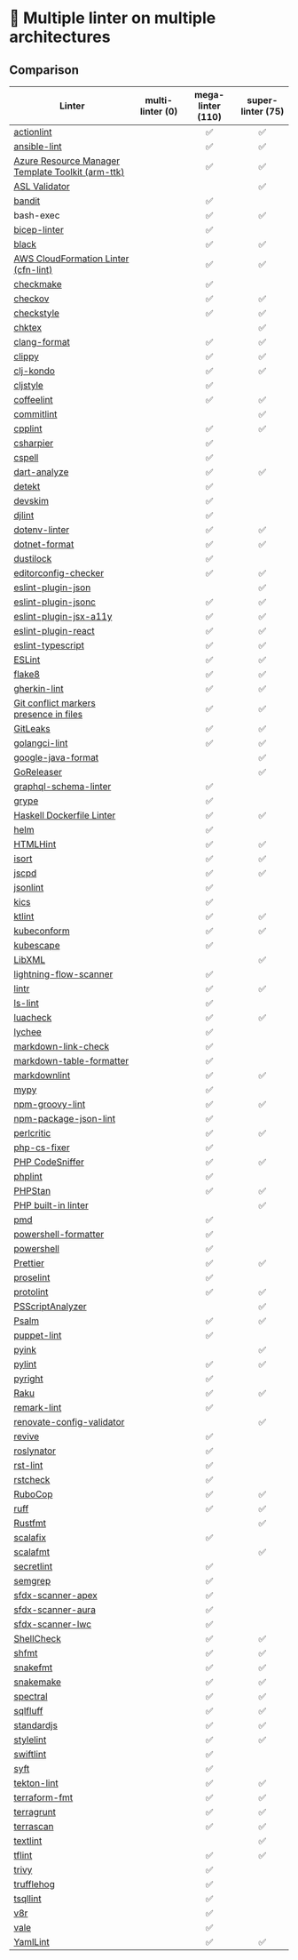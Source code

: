 # 🐐 Multiple linter on multiple architectures

## Comparison

| Linter                                                       | multi-linter (0) | mega-linter (110)  | super-linter (75)  |
| ------------------------------------------------------------ | :--------------: | :----------------: | :----------------: |
| [actionlint][actionlint]                                     |                  | :white_check_mark: | :white_check_mark: |
| [ansible-lint][ansible-lint]                                 |                  | :white_check_mark: | :white_check_mark: |
| [Azure Resource Manager Template Toolkit (arm-ttk)][arm-ttk] |                  | :white_check_mark: | :white_check_mark: |
| [ASL Validator][asl-validator]                               |                  |                    | :white_check_mark: |
| [bandit][bandit]                                             |                  | :white_check_mark: |                    |
| bash-exec                                                    |                  | :white_check_mark: | :white_check_mark: |
| [bicep-linter][bicep-linter]                                 |                  | :white_check_mark: |                    |
| [black][black]                                               |                  | :white_check_mark: | :white_check_mark: |
| [AWS CloudFormation Linter (cfn-lint)][cfn-lint]             |                  | :white_check_mark: | :white_check_mark: |
| [checkmake][checkmake]                                       |                  | :white_check_mark: |                    |
| [checkov][checkov]                                           |                  | :white_check_mark: | :white_check_mark: |
| [checkstyle][checkstyle]                                     |                  | :white_check_mark: | :white_check_mark: |
| [chktex][chktex]                                             |                  |                    | :white_check_mark: |
| [clang-format][clang-format]                                 |                  | :white_check_mark: | :white_check_mark: |
| [clippy][clippy]                                             |                  | :white_check_mark: | :white_check_mark: |
| [clj-kondo][clj-kondo]                                       |                  | :white_check_mark: | :white_check_mark: |
| [cljstyle][cljstyle]                                         |                  | :white_check_mark: |                    |
| [coffeelint][coffeelint]                                     |                  | :white_check_mark: | :white_check_mark: |
| [commitlint][commitlint]                                     |                  |                    | :white_check_mark: |
| [cpplint][cpplint]                                           |                  | :white_check_mark: | :white_check_mark: |
| [csharpier][csharpier]                                       |                  | :white_check_mark: |                    |
| [cspell][cspell]                                             |                  | :white_check_mark: |                    |
| [dart-analyze][dart-analyze]                                 |                  | :white_check_mark: | :white_check_mark: |
| [detekt][detekt]                                             |                  | :white_check_mark: |                    |
| [devskim][devskim]                                           |                  | :white_check_mark: |                    |
| [djlint][djlint]                                             |                  | :white_check_mark: |                    |
| [dotenv-linter][dotenv-linter]                               |                  | :white_check_mark: | :white_check_mark: |
| [dotnet-format][dotnet-format]                               |                  | :white_check_mark: | :white_check_mark: |
| [dustilock][dustilock]                                       |                  | :white_check_mark: |                    |
| [editorconfig-checker][editorconfig-checker]                 |                  | :white_check_mark: | :white_check_mark: |
| [eslint-plugin-json][eslint-plugin-json]                     |                  |                    | :white_check_mark: |
| [eslint-plugin-jsonc][eslint-plugin-jsonc]                   |                  | :white_check_mark: | :white_check_mark: |
| [eslint-plugin-jsx-a11y][eslint-plugin-jsx-a11y]             |                  | :white_check_mark: | :white_check_mark: |
| [eslint-plugin-react][eslint-plugin-react]                   |                  | :white_check_mark: | :white_check_mark: |
| [eslint-typescript][eslint-typescript]                       |                  | :white_check_mark: | :white_check_mark: |
| [ESLint][eslint]                                             |                  | :white_check_mark: | :white_check_mark: |
| [flake8][flake8]                                             |                  | :white_check_mark: | :white_check_mark: |
| [gherkin-lint][gherkin-lint]                                 |                  | :white_check_mark: | :white_check_mark: |
| [Git conflict markers presence in files][git-diff]           |                  | :white_check_mark: | :white_check_mark: |
| [GitLeaks][gitleaks]                                         |                  | :white_check_mark: | :white_check_mark: |
| [golangci-lint][golangci-lint]                               |                  | :white_check_mark: | :white_check_mark: |
| [google-java-format][google-java-format]                     |                  |                    | :white_check_mark: |
| [GoReleaser][goreleaser]                                     |                  |                    | :white_check_mark: |
| [graphql-schema-linter][graphql-schema-linter]               |                  | :white_check_mark: |                    |
| [grype][grype]                                               |                  | :white_check_mark: |                    |
| [Haskell Dockerfile Linter][hadolint]                        |                  | :white_check_mark: | :white_check_mark: |
| [helm][helm]                                                 |                  | :white_check_mark: |                    |
| [HTMLHint][htmlhint]                                         |                  | :white_check_mark: | :white_check_mark: |
| [isort][isort]                                               |                  | :white_check_mark: | :white_check_mark: |
| [jscpd][jscpd]                                               |                  | :white_check_mark: | :white_check_mark: |
| [jsonlint][jsonlint]                                         |                  | :white_check_mark: |                    |
| [kics][kics]                                                 |                  | :white_check_mark: |                    |
| [ktlint][ktlint]                                             |                  | :white_check_mark: | :white_check_mark: |
| [kubeconform][kubeconform]                                   |                  | :white_check_mark: | :white_check_mark: |
| [kubescape][kubescape]                                       |                  | :white_check_mark: |                    |
| [LibXML][libxml]                                             |                  |                    | :white_check_mark: |
| [lightning-flow-scanner][lightning-flow-scanner]             |                  | :white_check_mark: |                    |
| [lintr][lintr]                                               |                  | :white_check_mark: | :white_check_mark: |
| [ls-lint][ls-lint]                                           |                  | :white_check_mark: |                    |
| [luacheck][luacheck]                                         |                  | :white_check_mark: | :white_check_mark: |
| [lychee][lychee]                                             |                  | :white_check_mark: |                    |
| [markdown-link-check][markdown-link-check]                   |                  | :white_check_mark: |                    |
| [markdown-table-formatter][markdown-table-formatter]         |                  | :white_check_mark: |                    |
| [markdownlint][markdownlint]                                 |                  | :white_check_mark: | :white_check_mark: |
| [mypy][mypy]                                                 |                  | :white_check_mark: |                    |
| [npm-groovy-lint][npm-groovy-lint]                           |                  | :white_check_mark: | :white_check_mark: |
| [npm-package-json-lint][npm-package-json-lint]               |                  | :white_check_mark: |                    |
| [perlcritic][perlcritic]                                     |                  | :white_check_mark: | :white_check_mark: |
| [php-cs-fixer][php-cs-fixer]                                 |                  | :white_check_mark: |                    |
| [PHP CodeSniffer][phpcs]                                     |                  | :white_check_mark: | :white_check_mark: |
| [phplint][phplint]                                           |                  | :white_check_mark: |                    |
| [PHPStan][phpstan]                                           |                  | :white_check_mark: | :white_check_mark: |
| [PHP built-in linter][phpstd]                                |                  |                    | :white_check_mark: |
| [pmd][pmd]                                                   |                  | :white_check_mark: |                    |
| [powershell-formatter][powershell-formatter]                 |                  | :white_check_mark: |                    |
| [powershell][powershell]                                     |                  | :white_check_mark: |                    |
| [Prettier][prettier]                                         |                  | :white_check_mark: | :white_check_mark: |
| [proselint][proselint]                                       |                  | :white_check_mark: |                    |
| [protolint][protolint]                                       |                  | :white_check_mark: | :white_check_mark: |
| [PSScriptAnalyzer][ps-script-analyzer]                       |                  |                    | :white_check_mark: |
| [Psalm][psalm]                                               |                  | :white_check_mark: | :white_check_mark: |
| [puppet-lint][puppet-lint]                                   |                  | :white_check_mark: |                    |
| [pyink][pyink]                                               |                  |                    | :white_check_mark: |
| [pylint][pylint]                                             |                  | :white_check_mark: | :white_check_mark: |
| [pyright][pyright]                                           |                  | :white_check_mark: |                    |
| [Raku][raku]                                                 |                  | :white_check_mark: | :white_check_mark: |
| [remark-lint][remark-lint]                                   |                  | :white_check_mark: |                    |
| [renovate-config-validator][renovate-config-validator]       |                  |                    | :white_check_mark: |
| [revive][revive]                                             |                  | :white_check_mark: |                    |
| [roslynator][roslynator]                                     |                  | :white_check_mark: |                    |
| [rst-lint][rst-lint]                                         |                  | :white_check_mark: |                    |
| [rstcheck][rstcheck]                                         |                  | :white_check_mark: |                    |
| [RuboCop][rubocop]                                           |                  | :white_check_mark: | :white_check_mark: |
| [ruff][ruff]                                                 |                  | :white_check_mark: | :white_check_mark: |
| [Rustfmt][rustfmt]                                           |                  |                    | :white_check_mark: |
| [scalafix][scalafix]                                         |                  | :white_check_mark: |                    |
| [scalafmt][scalafmt]                                         |                  |                    | :white_check_mark: |
| [secretlint][secretlint]                                     |                  | :white_check_mark: |                    |
| [semgrep][semgrep]                                           |                  | :white_check_mark: |                    |
| [sfdx-scanner-apex][sfdx-scanner-apex]                       |                  | :white_check_mark: |                    |
| [sfdx-scanner-aura][sfdx-scanner-aura]                       |                  | :white_check_mark: |                    |
| [sfdx-scanner-lwc][sfdx-scanner-lwc]                         |                  | :white_check_mark: |                    |
| [ShellCheck][shellcheck]                                     |                  | :white_check_mark: | :white_check_mark: |
| [shfmt][shfmt]                                               |                  | :white_check_mark: | :white_check_mark: |
| [snakefmt][snakefmt]                                         |                  | :white_check_mark: | :white_check_mark: |
| [snakemake][snakemake]                                       |                  | :white_check_mark: | :white_check_mark: |
| [spectral][spectral]                                         |                  | :white_check_mark: | :white_check_mark: |
| [sqlfluff][sqlfluff]                                         |                  | :white_check_mark: | :white_check_mark: |
| [standardjs][standardjs]                                     |                  | :white_check_mark: | :white_check_mark: |
| [stylelint][stylelint]                                       |                  | :white_check_mark: | :white_check_mark: |
| [swiftlint][swiftlint]                                       |                  | :white_check_mark: |                    |
| [syft][syft]                                                 |                  | :white_check_mark: |                    |
| [tekton-lint][tekton-lint]                                   |                  | :white_check_mark: | :white_check_mark: |
| [terraform-fmt][terraform-fmt]                               |                  | :white_check_mark: | :white_check_mark: |
| [terragrunt][terragrunt]                                     |                  | :white_check_mark: | :white_check_mark: |
| [terrascan][terrascan]                                       |                  | :white_check_mark: | :white_check_mark: |
| [textlint][textlint]                                         |                  |                    | :white_check_mark: |
| [tflint][tflint]                                             |                  | :white_check_mark: | :white_check_mark: |
| [trivy][trivy]                                               |                  | :white_check_mark: |                    |
| [trufflehog][trufflehog]                                     |                  | :white_check_mark: |                    |
| [tsqllint][tsqllint]                                         |                  | :white_check_mark: |                    |
| [v8r][v8r]                                                   |                  | :white_check_mark: |                    |
| [vale][vale]                                                 |                  | :white_check_mark: |                    |
| [YamlLint][yamllint]                                         |                  | :white_check_mark: | :white_check_mark: |

[actionlint]: https://github.com/rhysd/actionlint
[ansible-lint]: https://github.com/ansible/ansible-lint
[arm-ttk]: https://github.com/Azure/arm-ttk
[asl-validator]: https://github.com/ChristopheBougere/asl-validator
[bandit]: https://github.com/PyCQA/bandit
[bicep-linter]: https://github.com/Azure/bicep
[black]: https://github.com/psf/black
[cfn-lint]: https://github.com/aws-cloudformation/cfn-lint
[checkmake]: https://github.com/mrtazz/checkmake
[checkov]: https://github.com/bridgecrewio/checkov
[checkstyle]: https://github.com/checkstyle/checkstyle
[chktex]: https://git.savannah.nongnu.org/cgit/chktex.git
[clang-format]: https://github.com/llvm/llvm-project
[clippy]: https://github.com/rust-lang/rust-clippy
[clj-kondo]: https://github.com/borkdude/clj-kondo
[cljstyle]: https://github.com/greglook/cljstyle
[coffeelint]: https://github.com/clutchski/coffeelint
[commitlint]: https://github.com/conventional-changelog/commitlint
[cpplint]: https://github.com/cpplint/cpplint
[csharpier]: https://github.com/belav/csharpier
[cspell]: https://github.com/streetsidesoftware/cspell
[dart-analyze]: https://github.com/dart-lang/sdk
[detekt]: https://github.com/detekt/detekt
[devskim]: https://github.com/microsoft/DevSkim
[djlint]: https://github.com/Riverside-Healthcare/djlint
[dotenv-linter]: https://github.com/dotenv-linter/dotenv-linter
[dotnet-format]: https://github.com/dotnet/sdk
[dustilock]: https://github.com/Checkmarx/dustilock
[editorconfig-checker]: https://github.com/editorconfig-checker/editorconfig-checker
[eslint-plugin-json]: https://github.com/azeemba/eslint-plugin-json
[eslint-plugin-jsonc]: https://github.com/ota-meshi/eslint-plugin-jsonc
[eslint-plugin-jsx-a11y]: https://github.com/jsx-eslint/eslint-plugin-react
[eslint-plugin-react]: https://github.com/yannickcr/eslint-plugin-react
[eslint-typescript]: https://github.com/typescript-eslint/typescript-eslint
[eslint]: https://github.com/eslint/eslint
[flake8]: https://github.com/PyCQA/flake8
[gherkin-lint]: https://github.com/vsiakka/gherkin-lint
[git-diff]: https://github.com/git/git
[gitleaks]: https://github.com/gitleaks/gitleaks
[golangci-lint]: https://github.com/golangci/golangci-lint
[google-java-format]: https://github.com/google/google-java-format
[goreleaser]: https://github.com/goreleaser/goreleaser
[graphql-schema-linter]: https://github.com/cjoudrey/graphql-schema-linter
[grype]: https://github.com/anchore/grype
[hadolint]: https://github.com/hadolint/hadolint
[helm]: https://github.com/helm/helm
[htmlhint]: https://github.com/htmlhint/HTMLHint
[isort]: https://github.com/PyCQA/isort
[jscpd]: https://github.com/kucherenko/jscpd
[jsonlint]: https://github.com/prantlf/jsonlint
[kics]: https://github.com/checkmarx/kics
[ktlint]: https://github.com/pinterest/ktlint
[kubeconform]: https://github.com/yannh/kubeconform
[kubescape]: https://github.com/kubescape/kubescape
[libxml]: https://gitlab.gnome.org/GNOME/libxml2
[lightning-flow-scanner]: https://github.com/Lightning-Flow-Scanner/lightning-flow-scanner-sfdx
[lintr]: https://github.com/r-lib/lintr
[ls-lint]: https://github.com/loeffel-io/ls-lint
[luacheck]: https://github.com/luarocks/luacheck
[lychee]: https://github.com/lycheeverse/lychee
[markdown-link-check]: https://github.com/tcort/markdown-link-check
[markdown-table-formatter]: https://github.com/nvuillam/markdown-table-formatter
[markdownlint]: https://github.com/DavidAnson/markdownlint
[mypy]: https://github.com/python/mypy
[npm-groovy-lint]: https://github.com/nvuillam/npm-groovy-lint
[npm-package-json-lint]: https://github.com/tclindner/npm-package-json-lint
[perlcritic]: https://github.com/Perl-Critic/Perl-Critic
[php-cs-fixer]: https://github.com/PHP-CS-Fixer/PHP-CS-Fixer
[phpcs]: https://github.com/PHPCSStandards/PHP_CodeSniffer
[phplint]: https://github.com/overtrue/phplint
[phpstan]: https://github.com/phpstan/phpstan
[phpstd]: https://github.com/php/php-src
[pmd]: https://github.com/pmd/pmd
[powershell-formatter]: https://github.com/PowerShell/PSScriptAnalyzer
[powershell]: https://github.com/PowerShell/PSScriptAnalyzer
[prettier]: https://github.com/prettier/prettier
[proselint]: https://github.com/amperser/proselint
[protolint]: https://github.com/yoheimuta/protolint
[ps-script-analyzer]: https://github.com/PowerShell/Psscriptanalyzer
[psalm]: https://github.com/vimeo/psalm
[puppet-lint]: https://github.com/puppetlabs/puppet-lint
[pyink]: https://github.com/google/pyink
[pylint]: https://github.com/pylint-dev/pylint
[pyright]: https://github.com/microsoft/pyright
[raku]: https://github.com/rakudo/rakudo
[remark-lint]: https://github.com/remarkjs/remark-lint
[renovate-config-validator]: https://github.com/renovatebot/renovate
[revive]: https://github.com/mgechev/revive
[roslynator]: https://github.com/dotnet/Roslynator
[rst-lint]: https://github.com/twolfson/restructuredtext-lint
[rstcheck]: https://github.com/myint/rstcheck
[rubocop]: https://github.com/rubocop-hq/rubocop
[ruff]: https://github.com/astral-sh/ruff
[rustfmt]: https://github.com/rust-lang/rustfmt
[scalafix]: https://github.com/scalacenter/scalafix
[scalafmt]: https://github.com/scalameta/scalafmt
[secretlint]: https://github.com/secretlint/secretlint
[semgrep]: https://github.com/returntocorp/semgrep
[sfdx-scanner-apex]: https://github.com/forcedotcom/sfdx-scanner
[sfdx-scanner-aura]: https://github.com/forcedotcom/sfdx-scanner
[sfdx-scanner-lwc]: https://github.com/forcedotcom/sfdx-scanner
[shellcheck]: https://github.com/koalaman/shellcheck
[shfmt]: https://github.com/mvdan/sh
[snakefmt]: https://github.com/snakemake/snakefmt
[snakemake]: https://github.com/snakemake/snakemake
[spectral]: https://github.com/stoplightio/spectral
[sqlfluff]: https://github.com/sqlfluff/sqlfluff
[standardjs]: https://github.com/standard/standard
[stylelint]: https://github.com/stylelint/stylelint
[swiftlint]: https://github.com/realm/SwiftLint
[syft]: https://github.com/anchore/syft
[tekton-lint]: https://github.com/IBM/tekton-lint
[terraform-fmt]: https://github.com/hashicorp/terraform
[terragrunt]: https://github.com/gruntwork-io/terragrunt
[terrascan]: https://github.com/tenable/terrascan
[textlint]: https://github.com/textlint/textlint
[tflint]: https://github.com/terraform-linters/tflint
[trivy]: https://github.com/aquasecurity/trivy
[trufflehog]: https://github.com/trufflesecurity/trufflehog
[tsqllint]: https://github.com/tsqllint/tsqllint
[v8r]: https://github.com/chris48s/v8r
[vale]: https://github.com/errata-ai/vale
[yamllint]: https://github.com/adrienverge/yamllint
